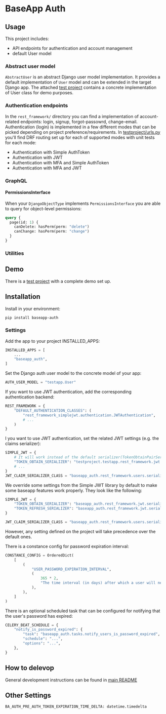 # BaseApp Auth

## Usage

This project includes:

- API endpoints for authentication and account management
- default User model

### Abstract user model

`AbstractUser` is an abstract Django user model implementation. It provides a default implementation of `User` model and can be extended in the target Django app. The attached [test project](testproject/) contains a concrete implementation of User class for demo purposes.

### Authentication endpoints

In the `rest_framework/` directory you can find a implementation of account-related endpoints: login, signup, forgot-passowrd, change-email. Authentication (login) is implemented in a few different modes that can be picked depending on project preference/requirements. In [testproject/urls.py](testproject/urls.py) you'll find DRF routing set up for each of supported modes with unit tests for each mode:

- Authentication with Simple AuthToken
- Authentication with JWT
- Authentication with MFA and Simple AuthToken
- Authentication with MFA and JWT


### GraphQL

#### PermissionsInterface

When your `DjangoObjectType` implements `PermissionsInterface` you are able to query for object-level permissions:

```graphql
query {
  page(id: 1) {
    canDelete: hasPerm(perm: "delete")
    canChange: hasPerm(perm: "change")
  }
}
```

### Utilities

## Demo

There is a [test project](testproject/) with a complete demo set up.

## Installation

Install in your environment:

```bash
pip install baseapp-auth
```

### Settings

Add the app to your project INSTALLED_APPS:

```py
INSTALLED_APPS = [
    ...
    "baseapp_auth",
]
```

Set the Django auth user model to the concrete model of your app:

```py
AUTH_USER_MODEL = "testapp.User"
```

If you want to use JWT authentication, add the corresponding authentication backend:

```py
REST_FRAMEWORK = {
    "DEFAULT_AUTHENTICATION_CLASSES": (
        "rest_framework_simplejwt.authentication.JWTAuthentication",
        # ...
    )
}
```

I you want to use JWT authentication, set the related JWT settings (e.g. the claims serializer):

```py
SIMPLE_JWT = {
    # It will work instead of the default serializer(TokenObtainPairSerializer).
    "TOKEN_OBTAIN_SERIALIZER": "testproject.testapp.rest_framework.jwt.serializers.MyTokenObtainPairSerializer",
    # ...
}
JWT_CLAIM_SERIALIZER_CLASS = "baseapp_auth.rest_framework.users.serializers.UserBaseSerializer"
```
We override some settings from the Simple JWT library by default to make some baseapp features work properly. They look like the following:
```py
SIMPLE_JWT = {
    "TOKEN_OBTAIN_SERIALIZER": "baseapp_auth.rest_framework.jwt.serializers.BaseJwtLoginSerializer",
    "TOKEN_REFRESH_SERIALIZER": "baseapp_auth.rest_framework.jwt.serializers.BaseJwtRefreshSerializer",
}

JWT_CLAIM_SERIALIZER_CLASS = "baseapp_auth.rest_framework.users.serializers.UserBaseSerializer"
```
However, any setting defined on the project will take precedence over the default ones.

There is a constance config for password expiration interval:

```py
CONSTANCE_CONFIG = OrderedDict(
    [
        (
            "USER_PASSWORD_EXPIRATION_INTERVAL",
            (
                365 * 2,
                "The time interval (in days) after which a user will need to reset their password.",
            ),
        ),
    ]
)
```

There is an optional scheduled task that can be configured for notifying that the user's password has expired:

```py
CELERY_BEAT_SCHEDULE = {
    "notify_is_password_expired": {
        "task": "baseapp_auth.tasks.notify_users_is_password_expired",
        "schedule": "...",
        "options": "...",
    },
}
```

## How to delevop

General development instructions can be found in [main README](..#testing)

## Other Settings

```py
BA_AUTH_PRE_AUTH_TOKEN_EXPIRATION_TIME_DELTA: datetime.timedelta
```
